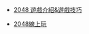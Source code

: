
* [2048 遊戲介紹&遊戲技巧](https://char.tw/blog/post/41098784)

* [2048線上玩](https://www.i-gamer.net/mobile/html5/1054.html)
